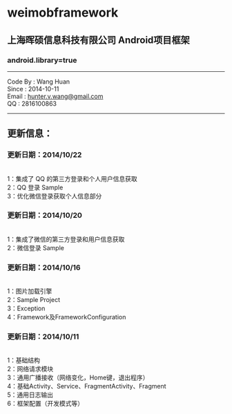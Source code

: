 weimobframework
===============

<h2>上海晖硕信息科技有限公司 Android项目框架</h2>
<h3>android.library=true</h3>

--------------------------------------------

Code By : Wang Huan
<br>Since : 2014-10-11
<br>Email : hunter.v.wang@gmail.com
<br>QQ : 2816100863

--------------------------------------------


更新信息：
--------------------------------------------
<h3>更新日期：2014/10/22</h3>
<br>1：集成了 QQ 的第三方登录和个人用户信息获取
<br>2：QQ 登录 Sample 
<br>3：优化微信登录获取个人信息部分 
<h3>更新日期：2014/10/20</h3>
<br>1：集成了微信的第三方登录和用户信息获取
<br>2：微信登录 Sample 
<h3>更新日期：2014/10/16</h3>
<br>1：图片加载引擎
<br>2：Sample Project
<br>3：Exception 
<br>4：Framework及FrameworkConfiguration
<h3>更新日期：2014/10/11</h3>
<br>1：基础结构
<br>2：网络请求模块
<br>3：通用广播接收（网络变化，Home键，退出程序）
<br>4：基础Activity、Service、FragmentActivity、Fragment
<br>5：通用日志输出
<br>6：框架配置（开发模式等）
